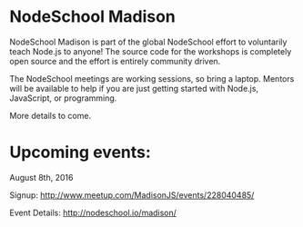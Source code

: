 # NodeSchool Madison
NodeSchool Madison is part of the global NodeSchool effort to voluntarily teach Node.js to anyone! The source code for the workshops is completely open source and the effort is entirely community driven.

The NodeSchool meetings are working sessions, so bring a laptop. Mentors will be available to help if you are just getting started with Node.js, JavaScript, or programming.

More details to come.

# Upcoming events:
August 8th, 2016

Signup: http://www.meetup.com/MadisonJS/events/228040485/

Event Details: http://nodeschool.io/madison/

